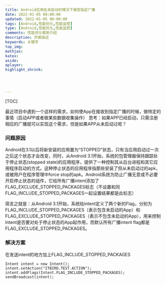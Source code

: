 ```yaml
---
title: Android应用在未启动的情况下接受指定广播
date: 2022-01-05 00:00:00
updated: 2022-01-05 00:00:00
tags: [Android,性能优化,性能监控]
type: [Android,性能优化,性能监控]
comments: 性能优化框架介绍
description: 页面描述
keywords: 关键字
top_img:
mathjax:
katex:
aside:
aplayer:
highlight_shrink:




---
```


[TOC]

最近项目中遇到一个这样的需求，如何使App在接收到指定广播的时候，做特定的事情（启动APP或者做某些数据收集操作）
思考：如果APP已经启动，只需注册相应的广播就可以实现这个需求，但是如果APP从未启动过呢？


### 问题原因

Android在3.1以后将新安装的应用置为“STOPPED”状态，只有当应用启动过一次之后这个状态才会改变，同时，从Android 3.1开始，系统的包管理器保持跟踪处于停止状态(stopped state)的应用程序，提供了一种控制其从后台进程和其它应用程序启动的方式。这种停止状态的应用程序指那些安装了但从未启动过的apk，或被用户在程序管理中force stop的apk。Android系统为防止广播无意或不必要开启停止状态的组件，它给所有广播intent添加了FLAG_EXCLUDE_STOPPED_PACKAGES标志（不设置和同FLAG_INCLUDE_STOPPED_PACKAGES一起设置结果都是此标志）


简言之就是：从Android 3.1开始，系统给intent定义了两个新的Flag，分别为FLAG_INCLUDE_STOPPED_PACKAGES（表示包含未启动的App）和FLAG_EXCLUDE_STOPPED_PACKAGES（表示不包含未启动的App），用来控制Intent是否要对处于停止状态的App起作用，而默认所有广播intent flag都是FLAG_EXCLUDE_STOPPED_PACKAGES。


### 解决方案

在发送intent的地方加上FLAG_INCLUDE_STOPPED_PACKAGES


```
Intent intent = new Intent();
intent.setAction("ITBIRD.TEST.ACTION");
intent.addFlags(Intent.FLAG_INCLUDE_STOPPED_PACKAGES);
sendBroadcast(intent);
```
